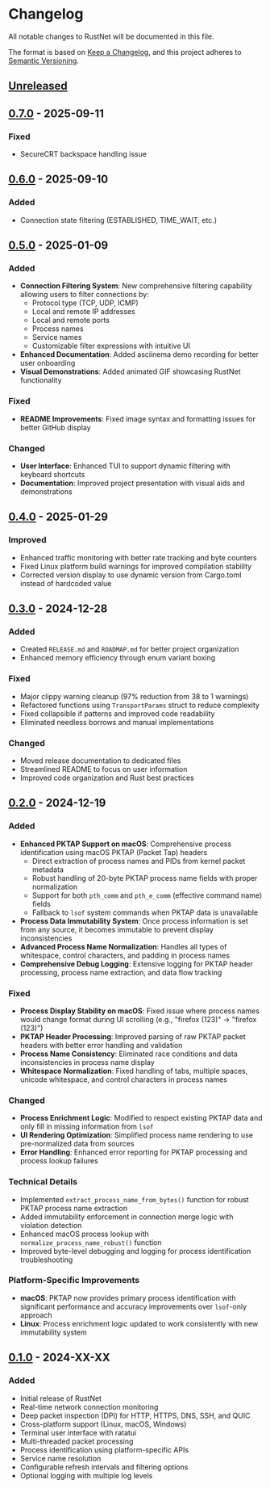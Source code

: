 # Changelog

All notable changes to RustNet will be documented in this file.

The format is based on [Keep a Changelog](https://keepachangelog.com/en/1.0.0/),
and this project adheres to [Semantic Versioning](https://semver.org/spec/v2.0.0.html).

## [Unreleased]

## [0.7.0] - 2025-09-11

### Fixed
- SecureCRT backspace handling issue

## [0.6.0] - 2025-09-10

### Added
- Connection state filtering (ESTABLISHED, TIME_WAIT, etc.)

## [0.5.0] - 2025-01-09

### Added
- **Connection Filtering System**: New comprehensive filtering capability allowing users to filter connections by:
  - Protocol type (TCP, UDP, ICMP)
  - Local and remote IP addresses
  - Local and remote ports
  - Process names
  - Service names
  - Customizable filter expressions with intuitive UI
- **Enhanced Documentation**: Added asciinema demo recording for better user onboarding
- **Visual Demonstrations**: Added animated GIF showcasing RustNet functionality

### Fixed
- **README Improvements**: Fixed image syntax and formatting issues for better GitHub display

### Changed
- **User Interface**: Enhanced TUI to support dynamic filtering with keyboard shortcuts
- **Documentation**: Improved project presentation with visual aids and demonstrations

## [0.4.0] - 2025-01-29

### Improved
- Enhanced traffic monitoring with better rate tracking and byte counters
- Fixed Linux platform build warnings for improved compilation stability
- Corrected version display to use dynamic version from Cargo.toml instead of hardcoded value

## [0.3.0] - 2024-12-28

### Added
- Created `RELEASE.md` and `ROADMAP.md` for better project organization
- Enhanced memory efficiency through enum variant boxing

### Fixed
- Major clippy warning cleanup (97% reduction from 38 to 1 warnings)
- Refactored functions using `TransportParams` struct to reduce complexity
- Fixed collapsible if patterns and improved code readability
- Eliminated needless borrows and manual implementations

### Changed
- Moved release documentation to dedicated files
- Streamlined README to focus on user information
- Improved code organization and Rust best practices

## [0.2.0] - 2024-12-19

### Added
- **Enhanced PKTAP Support on macOS**: Comprehensive process identification using macOS PKTAP (Packet Tap) headers
  - Direct extraction of process names and PIDs from kernel packet metadata
  - Robust handling of 20-byte PKTAP process name fields with proper normalization
  - Support for both `pth_comm` and `pth_e_comm` (effective command name) fields
  - Fallback to `lsof` system commands when PKTAP data is unavailable
- **Process Data Immutability System**: Once process information is set from any source, it becomes immutable to prevent display inconsistencies
- **Advanced Process Name Normalization**: Handles all types of whitespace, control characters, and padding in process names
- **Comprehensive Debug Logging**: Extensive logging for PKTAP header processing, process name extraction, and data flow tracking

### Fixed
- **Process Display Stability on macOS**: Fixed issue where process names would change format during UI scrolling (e.g., "firefox              (123)" → "firefox (123)")
- **PKTAP Header Processing**: Improved parsing of raw PKTAP packet headers with better error handling and validation
- **Process Name Consistency**: Eliminated race conditions and data inconsistencies in process name display
- **Whitespace Normalization**: Fixed handling of tabs, multiple spaces, unicode whitespace, and control characters in process names

### Changed
- **Process Enrichment Logic**: Modified to respect existing PKTAP data and only fill in missing information from `lsof`
- **UI Rendering Optimization**: Simplified process name rendering to use pre-normalized data from sources
- **Error Handling**: Enhanced error reporting for PKTAP processing and process lookup failures

### Technical Details
- Implemented `extract_process_name_from_bytes()` function for robust PKTAP process name extraction
- Added immutability enforcement in connection merge logic with violation detection
- Enhanced macOS process lookup with `normalize_process_name_robust()` function
- Improved byte-level debugging and logging for process identification troubleshooting

### Platform-Specific Improvements
- **macOS**: PKTAP now provides primary process identification with significant performance and accuracy improvements over `lsof`-only approach
- **Linux**: Process enrichment logic updated to work consistently with new immutability system

## [0.1.0] - 2024-XX-XX

### Added
- Initial release of RustNet
- Real-time network connection monitoring
- Deep packet inspection (DPI) for HTTP, HTTPS, DNS, SSH, and QUIC
- Cross-platform support (Linux, macOS, Windows)
- Terminal user interface with ratatui
- Multi-threaded packet processing
- Process identification using platform-specific APIs
- Service name resolution
- Configurable refresh intervals and filtering options
- Optional logging with multiple log levels

[Unreleased]: https://github.com/domcyrus/rustnet/compare/v0.7.0...HEAD
[0.7.0]: https://github.com/domcyrus/rustnet/compare/v0.6.0...v0.7.0
[0.6.0]: https://github.com/domcyrus/rustnet/compare/v0.5.0...v0.6.0
[0.5.0]: https://github.com/domcyrus/rustnet/compare/v0.4.0...v0.5.0
[0.4.0]: https://github.com/domcyrus/rustnet/compare/v0.3.0...v0.4.0
[0.3.0]: https://github.com/domcyrus/rustnet/compare/v0.2.0...v0.3.0
[0.2.0]: https://github.com/domcyrus/rustnet/compare/v0.1.0...v0.2.0
[0.1.0]: https://github.com/domcyrus/rustnet/releases/tag/v0.1.0